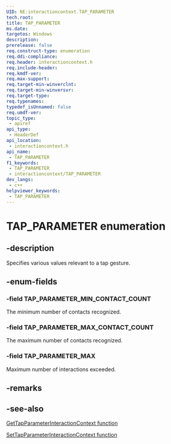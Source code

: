 ```yaml
---
UID: NE:interactioncontext.TAP_PARAMETER
tech.root: 
title: TAP_PARAMETER
ms.date: 
targetos: Windows
description: 
prerelease: false
req.construct-type: enumeration
req.ddi-compliance: 
req.header: interactioncontext.h
req.include-header: 
req.kmdf-ver: 
req.max-support: 
req.target-min-winverclnt: 
req.target-min-winversvr: 
req.target-type: 
req.typenames: 
typedef_isUnnamed: false
req.umdf-ver: 
topic_type:
 - apiref
api_type:
 - HeaderDef
api_location:
 - interactioncontext.h
api_name:
 - TAP_PARAMETER
f1_keywords:
 - TAP_PARAMETER
 - interactioncontext/TAP_PARAMETER
dev_langs:
 - c++
helpviewer_keywords:
 - TAP_PARAMETER
---
```


# TAP_PARAMETER enumeration

## -description

Specifies various values relevant to a tap gesture.

## -enum-fields

### -field TAP_PARAMETER_MIN_CONTACT_COUNT

The minimum number of contacts recognized.

### -field TAP_PARAMETER_MAX_CONTACT_COUNT

The maximum number of contacts recognized.

### -field TAP_PARAMETER_MAX

Maximum number of interactions exceeded.

## -remarks

## -see-also

[GetTapParameterInteractionContext function](nf-interactioncontext-gettapparameterinteractioncontext.md)

[SetTapParameterInteractionContext function](nf-interactioncontext-settapparameterinteractioncontext.md)
